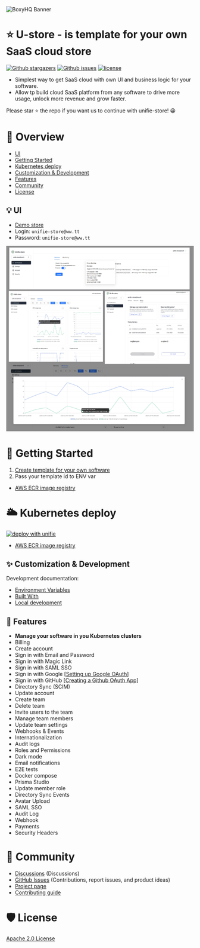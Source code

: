 <picture>
  <source media="(prefers-color-scheme: dark)" srcset="https://avatars.githubusercontent.com/u/164479931?s=256&v=4">
  <source media="(prefers-color-scheme: light)" srcset="https://avatars.githubusercontent.com/u/164479931?s=256&v=4">
  <img alt="BoxyHQ Banner" src="https://avatars.githubusercontent.com/u/164479931?s=256&v=4">
</picture>

# ⭐ U-store - is template for your own SaaS cloud store

<p>
    <a href="https://github.com/unifie-cloud/u-store/stargazers"><img src="https://img.shields.io/github/stars/unifie-cloud/u-store" alt="Github stargazers"></a>
    <a href="https://github.com/unifie-cloud/u-store/issues"><img src="https://img.shields.io/github/issues/unifie-cloud/u-store" alt="Github issues"></a>
    <a href="https://github.com/unifie-cloud/u-store/blob/main/LICENSE"><img src="https://img.shields.io/github/license/unifie-cloud/u-store" alt="license"></a>
</p>
 
- Simplest way to get SaaS cloud with own UI and business logic for your software.
- Allow tp build cloud SaaS platform from any software to drive more usage, unlock more revenue and grow faster.

Please star ⭐ the repo if you want us to continue with unifie-store! 😀

# 👋 Overview

- [UI](https://github.com/unifie-cloud/u-store?tab=readme-ov-file#-ui)
- [Getting Started](https://github.com/unifie-cloud/u-store?tab=readme-ov-file#-getting-started)
- [Kubernetes deploy](https://github.com/unifie-cloud/u-store?tab=readme-ov-file#%EF%B8%8F-kubernetes-deploy)
- [Customization & Development](https://github.com/unifie-cloud/u-store?tab=readme-ov-file#-customization--development)
- [Features](https://github.com/unifie-cloud/u-store?tab=readme-ov-file#-features)
- [Community](https://github.com/unifie-cloud/u-store?tab=readme-ov-file#-community)
- [License](https://github.com/unifie-cloud/u-store?tab=readme-ov-file#%EF%B8%8F-license)

## 💡 UI

- [Demo store](https://demo-store.unifie.io)
- Login: `unifie-store@ww.tt`
- Password: `unifie-store@ww.tt`

![UI](docs/images/product-monitoring.webp)

# 🌟 Getting Started

1. [Create template for your own software](https://www.unifie.cloud/doc/docs/User-Guide/templates/)
1. Pass your template id to ENV var

- [AWS ECR image registry](https://gallery.ecr.aws/g4a0y2u8/unifie-store)

# 🌥️ Kubernetes deploy

[![deploy with unifie](https://api.unifie.cloud/deploy-btn/button_unifie-one-click-deploy.gif)](https://unifie.cloud/kubernetes/unifie-project-lf24rvjgzu9rwhd5)

- [AWS ECR image registry](https://gallery.ecr.aws/g4a0y2u8/unifie-store)

## ✨ Customization & Development

Development documentation:

- [Environment Variables](./docs/EnvironmentVariables.md)
- [Built With](https://github.com/unifie-cloud/u-store/tree/staging/packages/store#%EF%B8%8F-built-with)
- [Local development](https://github.com/unifie-cloud/u-store/tree/staging/packages/store#-customization--development)

## 🥇 Features

- **Manage your software in you Kubernetes clusters**
- Billing
- Create account
- Sign in with Email and Password
- Sign in with Magic Link
- Sign in with SAML SSO
- Sign in with Google [[Setting up Google OAuth](https://support.google.com/cloud/answer/6158849?hl=en)]
- Sign in with GitHub [[Creating a Github OAuth App](https://docs.github.com/en/developers/apps/building-oauth-apps/creating-an-oauth-app)]
- Directory Sync (SCIM)
- Update account
- Create team
- Delete team
- Invite users to the team
- Manage team members
- Update team settings
- Webhooks & Events
- Internationalization
- Audit logs
- Roles and Permissions
- Dark mode
- Email notifications
- E2E tests
- Docker compose
- Prisma Studio
- Update member role
- Directory Sync Events
- Avatar Upload
- SAML SSO
- Audit Log
- Webhook
- Payments
- Security Headers

# 🤩 Community

- [Discussions](https://github.com/unifie-cloud/u-store/discussions) (Discussions)
- [GitHub Issues](https://github.com/unifie-cloud/u-store/issues) (Contributions, report issues, and product ideas)
- [Project page](https://github.com/orgs/unifie-cloud/projects/2/views/1)
- [Contributing guide](https://github.com/unifie-cloud/u-store/blob/main/CONTRIBUTING.md)

# 🛡️ License

[Apache 2.0 License](https://github.com/unifie-cloud/u-store/blob/main/LICENSE)
